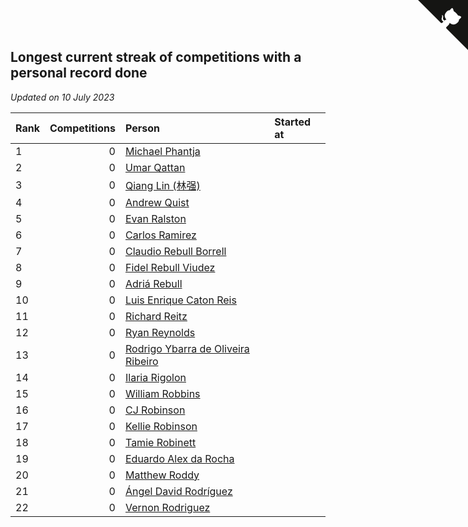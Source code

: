## Longest current streak of competitions with a personal record done

*Updated on 10 July 2023*

| Rank | Competitions | Person | Started at |
| :--- | ---: | :--- | :--- |
| 1 | 0 | [Michael Phantja](https://www.worldcubeassociation.org/persons/1982) |  |
| 2 | 0 | [Umar Qattan](https://www.worldcubeassociation.org/persons/2003) |  |
| 3 | 0 | [Qiang Lin (林强)](https://www.worldcubeassociation.org/persons/2004) |  |
| 4 | 0 | [Andrew Quist](https://www.worldcubeassociation.org/persons/2005) |  |
| 5 | 0 | [Evan Ralston](https://www.worldcubeassociation.org/persons/2006) |  |
| 6 | 0 | [Carlos Ramirez](https://www.worldcubeassociation.org/persons/2007) |  |
| 7 | 0 | [Claudio Rebull Borrell](https://www.worldcubeassociation.org/persons/2008) |  |
| 8 | 0 | [Fidel Rebull Viudez](https://www.worldcubeassociation.org/persons/2009) |  |
| 9 | 0 | [Adriá Rebull](https://www.worldcubeassociation.org/persons/2010) |  |
| 10 | 0 | [Luis Enrique Caton Reis](https://www.worldcubeassociation.org/persons/2011) |  |
| 11 | 0 | [Richard Reitz](https://www.worldcubeassociation.org/persons/2012) |  |
| 12 | 0 | [Ryan Reynolds](https://www.worldcubeassociation.org/persons/2013) |  |
| 13 | 0 | [Rodrigo Ybarra de Oliveira Ribeiro](https://www.worldcubeassociation.org/persons/2014) |  |
| 14 | 0 | [Ilaria Rigolon](https://www.worldcubeassociation.org/persons/2015) |  |
| 15 | 0 | [William Robbins](https://www.worldcubeassociation.org/persons/2016) |  |
| 16 | 0 | [CJ Robinson](https://www.worldcubeassociation.org/persons/2017) |  |
| 17 | 0 | [Kellie Robinson](https://www.worldcubeassociation.org/persons/2018) |  |
| 18 | 0 | [Tamie Robinett](https://www.worldcubeassociation.org/persons/2019) |  |
| 19 | 0 | [Eduardo Alex da Rocha](https://www.worldcubeassociation.org/persons/2020) |  |
| 20 | 0 | [Matthew Roddy](https://www.worldcubeassociation.org/persons/2021) |  |
| 21 | 0 | [Ángel David Rodríguez](https://www.worldcubeassociation.org/persons/2022) |  |
| 22 | 0 | [Vernon Rodriguez](https://www.worldcubeassociation.org/persons/2023) |  |


<a href="https://github.com/JustinTimeCuber/wca_statistics" class="github-corner" aria-label="View source on Github"><svg width="80" height="80" viewBox="0 0 250 250" style="fill:#151513; color:#fff; position: absolute; top: 0; border: 0; right: 0;" aria-hidden="true"><path d="M0,0 L115,115 L130,115 L142,142 L250,250 L250,0 Z"></path><path d="M128.3,109.0 C113.8,99.7 119.0,89.6 119.0,89.6 C122.0,82.7 120.5,78.6 120.5,78.6 C119.2,72.0 123.4,76.3 123.4,76.3 C127.3,80.9 125.5,87.3 125.5,87.3 C122.9,97.6 130.6,101.9 134.4,103.2" fill="currentColor" style="transform-origin: 130px 106px;" class="octo-arm"></path><path d="M115.0,115.0 C114.9,115.1 118.7,116.5 119.8,115.4 L133.7,101.6 C136.9,99.2 139.9,98.4 142.2,98.6 C133.8,88.0 127.5,74.4 143.8,58.0 C148.5,53.4 154.0,51.2 159.7,51.0 C160.3,49.4 163.2,43.6 171.4,40.1 C171.4,40.1 176.1,42.5 178.8,56.2 C183.1,58.6 187.2,61.8 190.9,65.4 C194.5,69.0 197.7,73.2 200.1,77.6 C213.8,80.2 216.3,84.9 216.3,84.9 C212.7,93.1 206.9,96.0 205.4,96.6 C205.1,102.4 203.0,107.8 198.3,112.5 C181.9,128.9 168.3,122.5 157.7,114.1 C157.9,116.9 156.7,120.9 152.7,124.9 L141.0,136.5 C139.8,137.7 141.6,141.9 141.8,141.8 Z" fill="currentColor" class="octo-body"></path></svg></a><style>.github-corner:hover .octo-arm{animation:octocat-wave 560ms ease-in-out}@keyframes octocat-wave{0%,100%{transform:rotate(0)}20%,60%{transform:rotate(-25deg)}40%,80%{transform:rotate(10deg)}}@media (max-width:500px){.github-corner:hover .octo-arm{animation:none}.github-corner .octo-arm{animation:octocat-wave 560ms ease-in-out}}</style>
